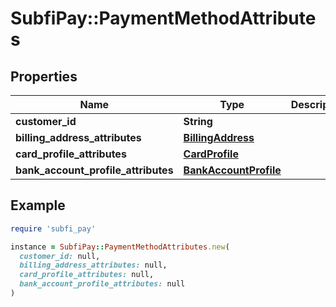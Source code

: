 # SubfiPay::PaymentMethodAttributes

## Properties

| Name | Type | Description | Notes |
| ---- | ---- | ----------- | ----- |
| **customer_id** | **String** |  | [optional] |
| **billing_address_attributes** | [**BillingAddress**](BillingAddress.md) |  | [optional] |
| **card_profile_attributes** | [**CardProfile**](CardProfile.md) |  | [optional] |
| **bank_account_profile_attributes** | [**BankAccountProfile**](BankAccountProfile.md) |  | [optional] |

## Example

```ruby
require 'subfi_pay'

instance = SubfiPay::PaymentMethodAttributes.new(
  customer_id: null,
  billing_address_attributes: null,
  card_profile_attributes: null,
  bank_account_profile_attributes: null
)
```

